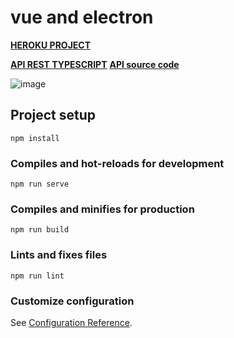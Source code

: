 # vue and electron

[**HEROKU PROJECT**](https://knocknotes.herokuapp.com/)

[**API REST TYPESCRIPT**](https://knock-api-ts.herokuapp.com/)
[**API source code**](https://github.com/scyth3-c/API-TS-NODEJS)

![image](https://user-images.githubusercontent.com/52190352/144729402-b82e52ba-e181-4c8d-a8fa-387427bd2456.png)



## Project setup
```
npm install
```

### Compiles and hot-reloads for development
```
npm run serve
```

### Compiles and minifies for production
```
npm run build
```

### Lints and fixes files
```
npm run lint
```

### Customize configuration
See [Configuration Reference](https://cli.vuejs.org/config/).
